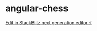 # angular-chess

[Edit in StackBlitz next generation editor ⚡️](https://stackblitz.com/~/github.com/oscarviq/angular-chess)